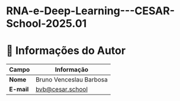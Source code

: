# RNA-e-Deep-Learning---CESAR-School-2025.01

# 🧾 Informações do Autor

| **Campo** | **Informação** |
|------------|----------------|
| **Nome** | Bruno Venceslau Barbosa |
| **E-mail** | [bvb@cesar.school](mailto:bvb@cesar.school) |

